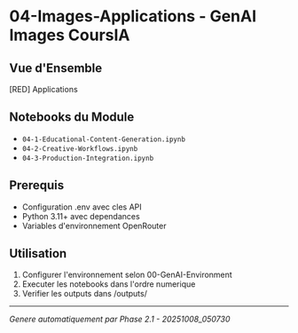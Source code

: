﻿# 04-Images-Applications - GenAI Images CoursIA

## Vue d'Ensemble
[RED] Applications

## Notebooks du Module
- `04-1-Educational-Content-Generation.ipynb`
- `04-2-Creative-Workflows.ipynb`
- `04-3-Production-Integration.ipynb`

## Prerequis
- Configuration .env avec cles API
- Python 3.11+ avec dependances
- Variables d'environnement OpenRouter

## Utilisation
1. Configurer l'environnement selon 00-GenAI-Environment
2. Executer les notebooks dans l'ordre numerique
3. Verifier les outputs dans /outputs/

---
*Genere automatiquement par Phase 2.1 - 20251008_050730*
